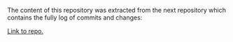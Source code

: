 The content of this repository was extracted from the next repository which contains the fully log of commits and changes:

[Link to repo.](https://github.com/julian-b24/cali-zoo-web-app)